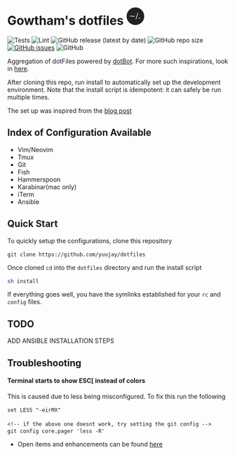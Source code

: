 # Gowtham's dotfiles <img src="./images/dotfiles-4.png" width="40" height="40" />

![Tests](https://github.com/yuujay/dotfiles/actions/workflows/ci.yml/badge.svg)
![Lint](https://github.com/yuujay/dotfiles/actions/workflows/lint.yml/badge.svg)
![GitHub release (latest by date)](https://img.shields.io/github/v/release/yuujay/dotfiles?color=FF)
![GitHub repo size](https://img.shields.io/github/repo-size/yuujay/dotfiles?label=size)
[![GitHub issues](https://img.shields.io/github/issues-raw/yuujay/dotfiles)](https://github.com/yuujay/dotfiles/issues)
![GitHub](https://img.shields.io/github/license/yuujay/dotfiles)


Aggregation of dotFiles powered by [dotBot](https://github.com/anishathalye/dotbot). For more such inspirations, look in [here](http://dotfiles.github.io/).

After cloning this repo, run install to automatically set up the development environment. Note that the install script is idempotent: it can safely be run multiple times.

The set up was inspired from the [blog post](https://www.anishathalye.com/2014/08/03/managing-your-dotfiles/)

## Index of Configuration Available

- Vim/Neovim
- Tmux
- Git
- Fish
- Hammerspoon
- Karabinar(mac only)
- iTerm
- Ansible

## Quick Start

To quickly setup the configurations, clone this repository

```git
git clone https://github.com/yuujay/dotfiles
```

Once cloned `cd` into the `dotfiles` directory and run the install script

```sh
sh install
```

If everything goes well, you have the symlinks established for your `rc` and `config` files.

## TODO 
ADD ANSIBLE INSTALLATION STEPS

## Troubleshooting

#### Terminal starts to show ESC[ instead of colors
This is caused due to less being misconfigured. To fix this run the following

```fish
set LESS "-eirMX"

<!-- if the above one doesnt work, try setting the git config -->
git config core.pager 'less -R'
```

- Open items and enhancements can be found [here](https://github.com/yuujay/dotfiles/projects/1)
